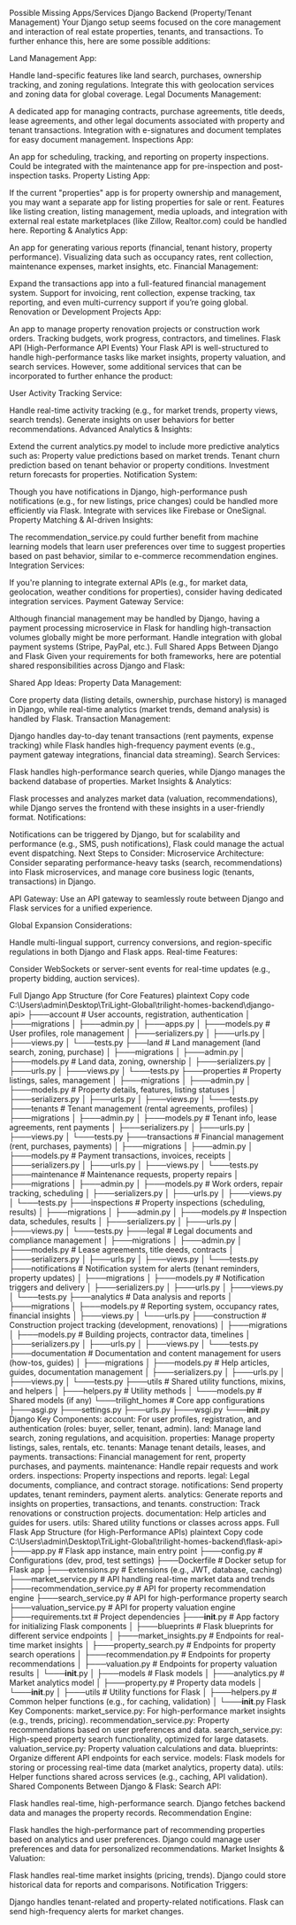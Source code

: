 Possible Missing Apps/Services
Django Backend (Property/Tenant Management)
Your Django setup seems focused on the core management and interaction of real estate properties, tenants, and transactions. To further enhance this, here are some possible additions:

Land Management App:

Handle land-specific features like land search, purchases, ownership tracking, and zoning regulations.
Integrate this with geolocation services and zoning data for global coverage.
Legal Documents Management:

A dedicated app for managing contracts, purchase agreements, title deeds, lease agreements, and other legal documents associated with property and tenant transactions.
Integration with e-signatures and document templates for easy document management.
Inspections App:

An app for scheduling, tracking, and reporting on property inspections.
Could be integrated with the maintenance app for pre-inspection and post-inspection tasks.
Property Listing App:

If the current "properties" app is for property ownership and management, you may want a separate app for listing properties for sale or rent.
Features like listing creation, listing management, media uploads, and integration with external real estate marketplaces (like Zillow, Realtor.com) could be handled here.
Reporting & Analytics App:

An app for generating various reports (financial, tenant history, property performance).
Visualizing data such as occupancy rates, rent collection, maintenance expenses, market insights, etc.
Financial Management:

Expand the transactions app into a full-featured financial management system.
Support for invoicing, rent collection, expense tracking, tax reporting, and even multi-currency support if you’re going global.
Renovation or Development Projects App:

An app to manage property renovation projects or construction work orders.
Tracking budgets, work progress, contractors, and timelines.
Flask API (High-Performance API Events)
Your Flask API is well-structured to handle high-performance tasks like market insights, property valuation, and search services. However, some additional services that can be incorporated to further enhance the product:

User Activity Tracking Service:

Handle real-time activity tracking (e.g., for market trends, property views, search trends).
Generate insights on user behaviors for better recommendations.
Advanced Analytics & Insights:

Extend the current analytics.py model to include more predictive analytics such as:
Property value predictions based on market trends.
Tenant churn prediction based on tenant behavior or property conditions.
Investment return forecasts for properties.
Notification System:

Though you have notifications in Django, high-performance push notifications (e.g., for new listings, price changes) could be handled more efficiently via Flask.
Integrate with services like Firebase or OneSignal.
Property Matching & AI-driven Insights:

The recommendation_service.py could further benefit from machine learning models that learn user preferences over time to suggest properties based on past behavior, similar to e-commerce recommendation engines.
Integration Services:

If you're planning to integrate external APIs (e.g., for market data, geolocation, weather conditions for properties), consider having dedicated integration services.
Payment Gateway Service:

Although financial management may be handled by Django, having a payment processing microservice in Flask for handling high-transaction volumes globally might be more performant.
Handle integration with global payment systems (Stripe, PayPal, etc.).
Full Shared Apps Between Django and Flask
Given your requirements for both frameworks, here are potential shared responsibilities across Django and Flask:

Shared App Ideas:
Property Data Management:

Core property data (listing details, ownership, purchase history) is managed in Django, while real-time analytics (market trends, demand analysis) is handled by Flask.
Transaction Management:

Django handles day-to-day tenant transactions (rent payments, expense tracking) while Flask handles high-frequency payment events (e.g., payment gateway integrations, financial data streaming).
Search Services:

Flask handles high-performance search queries, while Django manages the backend database of properties.
Market Insights & Analytics:

Flask processes and analyzes market data (valuation, recommendations), while Django serves the frontend with these insights in a user-friendly format.
Notifications:

Notifications can be triggered by Django, but for scalability and performance (e.g., SMS, push notifications), Flask could manage the actual event dispatching.
Next Steps to Consider:
Microservice Architecture: Consider separating performance-heavy tasks (search, recommendations) into Flask microservices, and manage core business logic (tenants, transactions) in Django.

API Gateway: Use an API gateway to seamlessly route between Django and Flask services for a unified experience.

Global Expansion Considerations:

Handle multi-lingual support, currency conversions, and region-specific regulations in both Django and Flask apps.
Real-time Features:

Consider WebSockets or server-sent events for real-time updates (e.g., property bidding, auction services).

Full Django App Structure (for Core Features)
plaintext
Copy code
C:\Users\admin\Desktop\TriLight-Global\trilight-homes-backend\django-api>
├───account # User accounts, registration, authentication
│ ├───migrations
│ ├───admin.py
│ ├───apps.py
│ ├───models.py # User profiles, role management
│ ├───serializers.py
│ ├───urls.py
│ ├───views.py
│ └───tests.py
├───land # Land management (land search, zoning, purchase)
│ ├───migrations
│ ├───admin.py
│ ├───models.py # Land data, zoning, ownership
│ ├───serializers.py
│ ├───urls.py
│ ├───views.py
│ └───tests.py
├───properties # Property listings, sales, management
│ ├───migrations
│ ├───admin.py
│ ├───models.py # Property details, features, listing statuses
│ ├───serializers.py
│ ├───urls.py
│ ├───views.py
│ └───tests.py
├───tenants # Tenant management (rental agreements, profiles)
│ ├───migrations
│ ├───admin.py
│ ├───models.py # Tenant info, lease agreements, rent payments
│ ├───serializers.py
│ ├───urls.py
│ ├───views.py
│ └───tests.py
├───transactions # Financial management (rent, purchases, payments)
│ ├───migrations
│ ├───admin.py
│ ├───models.py # Payment transactions, invoices, receipts
│ ├───serializers.py
│ ├───urls.py
│ ├───views.py
│ └───tests.py
├───maintenance # Maintenance requests, property repairs
│ ├───migrations
│ ├───admin.py
│ ├───models.py # Work orders, repair tracking, scheduling
│ ├───serializers.py
│ ├───urls.py
│ ├───views.py
│ └───tests.py
├───inspections # Property inspections (scheduling, results)
│ ├───migrations
│ ├───admin.py
│ ├───models.py # Inspection data, schedules, results
│ ├───serializers.py
│ ├───urls.py
│ ├───views.py
│ └───tests.py
├───legal # Legal documents and compliance management
│ ├───migrations
│ ├───admin.py
│ ├───models.py # Lease agreements, title deeds, contracts
│ ├───serializers.py
│ ├───urls.py
│ ├───views.py
│ └───tests.py
├───notifications # Notification system for alerts (tenant reminders, property updates)
│ ├───migrations
│ ├───models.py # Notification triggers and delivery
│ ├───serializers.py
│ ├───urls.py
│ ├───views.py
│ └───tests.py
├───analytics # Data analysis and reports
│ ├───migrations
│ ├───models.py # Reporting system, occupancy rates, financial insights
│ ├───views.py
│ └───urls.py
├───construction # Construction project tracking (development, renovations)
│ ├───migrations
│ ├───models.py # Building projects, contractor data, timelines
│ ├───serializers.py
│ ├───urls.py
│ ├───views.py
│ └───tests.py
├───documentation # Documentation and content management for users (how-tos, guides)
│ ├───migrations
│ ├───models.py # Help articles, guides, documentation management
│ ├───serializers.py
│ ├───urls.py
│ ├───views.py
│ └───tests.py
├───utils # Shared utility functions, mixins, and helpers
│ ├───helpers.py # Utility methods
│ └───models.py # Shared models (if any)
└───trilight_homes # Core app configurations
├───asgi.py
├───settings.py
├───urls.py
├───wsgi.py
└───**init**.py
Django Key Components:
account: For user profiles, registration, and authentication (roles: buyer, seller, tenant, admin).
land: Manage land search, zoning regulations, and acquisition.
properties: Manage property listings, sales, rentals, etc.
tenants: Manage tenant details, leases, and payments.
transactions: Financial management for rent, property purchases, and payments.
maintenance: Handle repair requests and work orders.
inspections: Property inspections and reports.
legal: Legal documents, compliance, and contract storage.
notifications: Send property updates, tenant reminders, payment alerts.
analytics: Generate reports and insights on properties, transactions, and tenants.
construction: Track renovations or construction projects.
documentation: Help articles and guides for users.
utils: Shared utility functions or classes across apps.
Full Flask App Structure (for High-Performance APIs)
plaintext
Copy code
C:\Users\admin\Desktop\TriLight-Global\trilight-homes-backend\flask-api>
├───app.py # Flask app instance, main entry point
├───config.py # Configurations (dev, prod, test settings)
├───Dockerfile # Docker setup for Flask app
├───extensions.py # Extensions (e.g., JWT, database, caching)
├───market_service.py # API handling real-time market data and trends
├───recommendation_service.py # API for property recommendation engine
├───search_service.py # API for high-performance property search
├───valuation_service.py # API for property valuation engine
├───requirements.txt # Project dependencies
├───**init**.py # App factory for initializing Flask components
│
├───blueprints # Flask blueprints for different service endpoints
│ ├───market_insights.py # Endpoints for real-time market insights
│ ├───property_search.py # Endpoints for property search operations
│ ├───recommendation.py # Endpoints for property recommendations
│ ├───valuation.py # Endpoints for property valuation results
│ └───**init**.py
│
├───models # Flask models
│ ├───analytics.py # Market analytics model
│ ├───property.py # Property data models
│ └───**init**.py
│
├───utils # Utility functions for Flask
│ ├───helpers.py # Common helper functions (e.g., for caching, validation)
│ └───**init**.py
Flask Key Components:
market_service.py: For high-performance market insights (e.g., trends, pricing).
recommendation_service.py: Property recommendations based on user preferences and data.
search_service.py: High-speed property search functionality, optimized for large datasets.
valuation_service.py: Property valuation calculations and data.
blueprints: Organize different API endpoints for each service.
models: Flask models for storing or processing real-time data (market analytics, property data).
utils: Helper functions shared across services (e.g., caching, API validation).
Shared Components Between Django & Flask:
Search API:

Flask handles real-time, high-performance search.
Django fetches backend data and manages the property records.
Recommendation Engine:

Flask handles the high-performance part of recommending properties based on analytics and user preferences.
Django could manage user preferences and data for personalized recommendations.
Market Insights & Valuation:

Flask handles real-time market insights (pricing, trends).
Django could store historical data for reports and comparisons.
Notification Triggers:

Django handles tenant-related and property-related notifications.
Flask can send high-frequency alerts for market changes.
